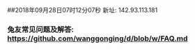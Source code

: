 ##2018年09月28日07时12分07秒 新址: 142.93.113.181
### 兔友常见问题及解答: https://github.com/wanggonging/d/blob/w/FAQ.md
